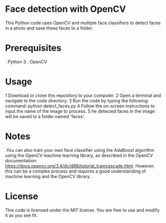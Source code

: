 # Face detection with OpenCV
This Python code uses OpenCV and multiple face classifiers to detect faces in a photo and save these faces to a folder.

# Prerequisites
. Python 3
. OpenCV

# Usage
1 Download or clone this repository to your computer.
2 Open a terminal and navigate to the code directory.
3 Run the code by typing the following command: python detect_faces.py
4 Follow the on-screen instructions to input the name of the image to process.
5 he detected faces in the image will be saved to a folder named 'faces'.

# Notes
.You can also train your own face classifier using the AdaBoost algorithm using the OpenCV machine learning library, as described in the OpenCV documentation: https://docs.opencv.org/3.4/dc/d88/tutorial_traincascade.html. However, this can be a complex process and requires a good understanding of machine learning and the OpenCV library.

# License
This code is licensed under the MIT license. You are free to use and modify it as you see fit.